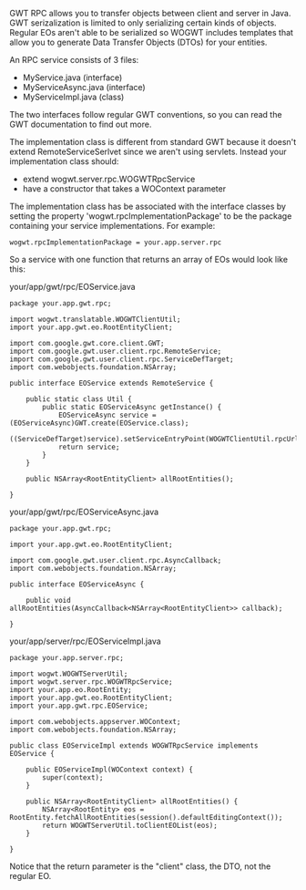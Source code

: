 GWT RPC allows you to transfer objects between client and server in Java.  GWT serizalization is limited to only serializing certain kinds of objects.  Regular EOs aren't able to be serialized so WOGWT includes templates that allow you to generate Data Transfer Objects (DTOs) for your entities.

An RPC service consists of 3 files:

  * MyService.java (interface)
  * MyServiceAsync.java (interface)
  * MyServiceImpl.java (class)

The two interfaces follow regular GWT conventions, so you can read the GWT documentation to find out more.

The implementation class is different from standard GWT because it doesn't extend RemoteServiceSerlvet since we aren't using servlets.  Instead your implementation class should:
  * extend wogwt.server.rpc.WOGWTRpcService
  * have a constructor that takes a WOContext parameter

The implementation class has be associated with the interface classes by setting the property 'wogwt.rpcImplementationPackage' to be the package containing your service implementations.  For example:
```
wogwt.rpcImplementationPackage = your.app.server.rpc
```

So a service with one function that returns an array of EOs would look like this:

your/app/gwt/rpc/EOService.java
```
package your.app.gwt.rpc;

import wogwt.translatable.WOGWTClientUtil;
import your.app.gwt.eo.RootEntityClient;

import com.google.gwt.core.client.GWT;
import com.google.gwt.user.client.rpc.RemoteService;
import com.google.gwt.user.client.rpc.ServiceDefTarget;
import com.webobjects.foundation.NSArray;

public interface EOService extends RemoteService {
	
	public static class Util {
		public static EOServiceAsync getInstance() {
			EOServiceAsync service = (EOServiceAsync)GWT.create(EOService.class);
			((ServiceDefTarget)service).setServiceEntryPoint(WOGWTClientUtil.rpcUrl());
			return service;
		}
	}

	public NSArray<RootEntityClient> allRootEntities();

}
```

your/app/gwt/rpc/EOServiceAsync.java
```
package your.app.gwt.rpc;

import your.app.gwt.eo.RootEntityClient;

import com.google.gwt.user.client.rpc.AsyncCallback;
import com.webobjects.foundation.NSArray;

public interface EOServiceAsync {
	
	public void allRootEntities(AsyncCallback<NSArray<RootEntityClient>> callback);

}
```

your/app/server/rpc/EOServiceImpl.java
```
package your.app.server.rpc;

import wogwt.WOGWTServerUtil;
import wogwt.server.rpc.WOGWTRpcService;
import your.app.eo.RootEntity;
import your.app.gwt.eo.RootEntityClient;
import your.app.gwt.rpc.EOService;

import com.webobjects.appserver.WOContext;
import com.webobjects.foundation.NSArray;

public class EOServiceImpl extends WOGWTRpcService implements EOService {
	
	public EOServiceImpl(WOContext context) {
		super(context);
	}
	
	public NSArray<RootEntityClient> allRootEntities() {
		NSArray<RootEntity> eos = RootEntity.fetchAllRootEntities(session().defaultEditingContext());
		return WOGWTServerUtil.toClientEOList(eos);
	}
		
}
```

Notice that the return parameter is the "client" class, the DTO, not the regular EO.